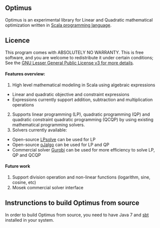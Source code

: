 ## Optimus

Optimus is an experimental library for Linear and Quadratic mathematical optimization written in [Scala programming language](http://scala-lang.org).

## Licence 

This program comes with ABSOLUTELY NO WARRANTY. This is free software, and you are welcome to redistribute it under certain conditions; See the [GNU Lesser General Public License v3 for more details](http://www.gnu.org/licenses/lgpl-3.0.en.html).

#### Features overview:
1. High level mathematical modeling in Scala using algebraic expressions
  * Linear and quadratic objective and constraint expressions
  * Expressions currently support addition, subtraction and multiplication operations
2. Supports linear programming (LP), quadratic programming (QP) and quadratic constraint quadratic programming (QCQP) by using existing mathematical programming solvers.
3. Solvers currently available:
  * Open-source [LPsolve](http://sourceforge.net/projects/lpsolve/) can be used for LP
  * Open-source [oJalgo](http://ojalgo.org/) can be used for LP and QP
  * Commercial solver [Gurobi](http://www.gurobi.com/) can be used for more efficiency to solve LP, QP and QCQP

#### Future work
1. Support division operation and non-linear functions (logarithm, sine, cosine, etc)
2. Mosek commercial solver interface

## Instrunctions to build Optimus from source

In order to build Optimus from source, you need to have Java 7 and [sbt](http://www.scala-sbt.org/) installed in your system.
